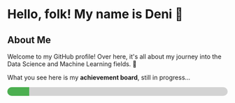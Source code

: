 # Hello, folk! My name is Deni 👋

## About Me
Welcome to my GitHub profile! Over here, it's all about my journey into the Data Science and Machine Learning fields. 🧠

What you see here is my **achievement board**, still in progress...  
<div style="width: 100%; background-color: lightgray; border-radius: 10px; overflow: hidden;">
  <div style="width: 10%; height: 20px; background-color: #4caf50;"></div>
</div>
